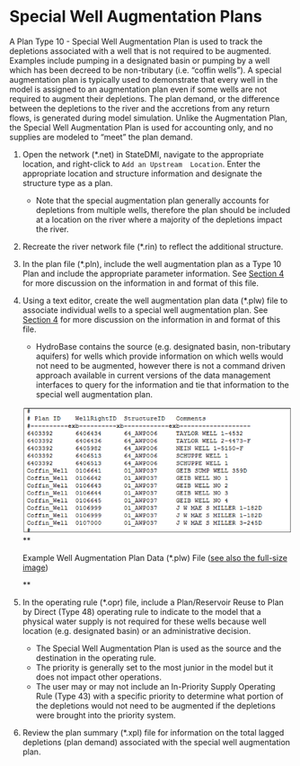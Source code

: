 # Special Well Augmentation Plans #

A Plan Type 10 - Special Well Augmentation Plan is used to track the depletions associated with a well that 
is not required to be augmented. Examples include pumping in a designated basin or pumping by a well which 
has been decreed to be non-tributary (i.e. “coffin wells”). A special augmentation plan is typically used 
to demonstrate that every well in the model is assigned to an augmentation plan even if some wells are not 
required to augment their depletions. The plan demand, or the difference between the depletions to the river 
and the accretions from any return flows, is generated during model simulation. Unlike the Augmentation Plan, 
the Special Well Augmentation Plan is used for accounting only, and no supplies are modeled to “meet” the plan 
demand. 

1. Open the network (\*.net) in StateDMI, navigate to the appropriate location, and right-click to `Add an Upstream 
Location`. Enter the appropriate location and structure information and designate the structure type as a plan. 
	* Note that the special augmentation plan generally accounts for depletions from multiple wells, therefore the 
	plan should be included at a location on the river where a majority of the depletions impact the river.
2. Recreate the river network file (\*.rin) to reflect the additional structure.
3. In the plan file (\*.pln), include the well augmentation plan as a Type 10 Plan and include the appropriate parameter 
information. See [Section 4](../InputDescription/40.md) for more discussion on the information in and format of this file.
4. Using a text editor, create the well augmentation plan data (\*.plw) file to associate individual wells to a special 
well augmentation plan. See [Section 4](../InputDescription/40.md) for more discussion on the information in and format of this file. 
	* HydroBase contains the source (e.g. designated basin, non-tributary aquifers) for wells which provide information 
	on which wells would not need to be augmented, however there is not a command driven approach available in current 
	versions of the data management interfaces to query for the information and tie that information to the special 
	well augmentation plan. 

    ![710_6_a](710_6_a.PNG)
    **<p style="text-align: left;">
    Example Well Augmentation Plan Data (*.plw) File (<a href="../710_6_a.PNG">see also the full-size image</a>)
    </p>**
	
5. In the operating rule (\*.opr) file, include a Plan/Reservoir Reuse to Plan by Direct (Type 48) operating rule 
to indicate to the model that a physical water supply is not required for these wells because well location (e.g. 
designated basin) or an administrative decision.  
	* The Special Well Augmentation Plan is used as the source and the destination in the operating rule.
	* The priority is generally set to the most junior in the model but it does not impact other operations.
	* The user may or may not include an In-Priority Supply Operating Rule (Type 43) with a specific priority to 
	determine what portion of the depletions would not need to be augmented if the depletions were brought into 
	the priority system.
6.	Review the plan summary (\*.xpl) file for information on the total lagged depletions (plan demand) associated 
with the special well augmentation plan.
